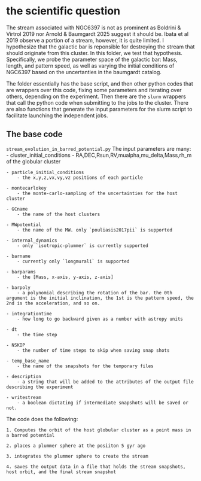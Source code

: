 # the scientific question
The stream associated with NGC6397 is not as prominent as Boldrini \& Virtrol 2019 nor Arnold 
\& Baumgardt 2025 suggest it should be. Ibata et al 2019 observe a portion of a stream, however, it is quite limited. I hypothesize that the galactic bar is reponsible for destroying the stream that should originate from this cluster. In this folder, we test that hypothesis. Specifically, we probe the parameter space of the galactic bar: Mass, length, and pattern speed, as well as varying the initial conditions of NGC6397 based on the uncertanties in the baumgardt catalog. 


The folder essentially has the base script, and then other python codes that are wrappers over this code, fixing some parameters and iterating over others, depending on the experiment. Then there are the `slurm` wrappers that call the python code when submitting to the jobs to the cluster. There are also functions that generate the input parameters for the slurm script to facilitate launching the independent jobs. 

## The base code
`stream_evolution_in_barred_potential.py`
The input parameters are many: 
    - cluster_initial_conditions
        - RA,DEC,Rsun,RV,mualpha,mu_delta,Mass,rh_m of the globular cluster

    - particle_initial_conditions
        - the x,y,z,vx,vy,vz positions of each particle
    
    - montecarlokey
        - the monte-carlo-sampling of the uncertainties for the host cluster

    - GCname
        - the name of the host clusters

    - MWpotential
        - the name of the MW. only `pouliasis2017pii` is supported

    - internal_dynamics
        - only `isotropic-plummer` is currently supported

    - barname
        - currently only `longmurali` is supported

    - barparams
        - the [Mass, x-axis, y-axis, z-axis]

    - barpoly
        - a polynomial describing the rotation of the bar. the 0th argument is the initial inclination, the 1st is the pattern speed, the 2nd is the acceleration, and so on. 

    - integrationtime
        - how long to go backward given as a number with astropy units
    
    - dt
        - the time step 
    
    - NSKIP
        - the number of time steps to skip when saving snap shots
    
    - temp_base_name
        - the name of the snapshots for the temporary files 
    
    - description
        - a string that will be added to the attributes of the output file describing the experiment 

    - writestream
        - a boolean dictating if intermediate snapshots will be saved or not. 

The code does the following: 

    1. Computes the orbit of the host globular cluster as a point mass in a barred potential 

    2. places a plummer sphere at the posiiton 5 gyr ago 

    3. integrates the plummer sphere to create the stream

    4. saves the output data in a file that holds the stream snapshots, host orbit, and the final stream snapshot

